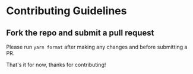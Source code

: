 # Contributing Guidelines

## Fork the repo and submit a pull request

Please run `yarn format` after making any changes and before submitting a PR.

That's it for now, thanks for contributing!
